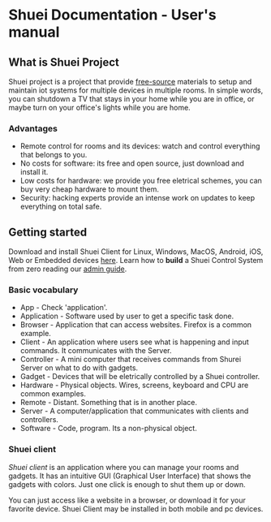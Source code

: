 # Shuei Documentation - User's manual
## What is Shuei Project
Shuei project is a project that provide [free-source](https://en.wikipedia.org/wiki/Free_and_open-source_software) materials to setup and maintain iot systems for multiple devices in multiple rooms.
In simple words, you can shutdown a TV that stays in your home while you are in office, or maybe turn on your office's lights while you are home.
### Advantages
* Remote control for rooms and its devices: watch and control everything that belongs to you.
* No costs for software: its free and open source, just download and install it.
* Low costs for hardware: we provide you free eletrical schemes, you can buy very cheap hardware to mount them.
* Security: hacking experts provide an intense work on updates to keep everything on total safe.
## Getting started
Download and install Shuei Client for Linux, Windows, MacOS, Android, iOS, Web
 or Embedded devices [here](https://github.com/renatoexpert/shuei-client/releases).
Learn how to **build** a Shuei Control System from zero reading our [admin guide](../admin).
### Basic vocabulary
- App - Check 'application'.
- Application - Software used by user to get a specific task done.
- Browser - Application that can access websites. Firefox is a common example.
- Client - An application where users see what is happening and input commands. It communicates with the Server.
- Controller - A mini computer that receives commands from Shurei Server on what to do with gadgets.
- Gadget - Devices that will be eletrically controlled by a Shuei controller.
- Hardware - Physical objects. Wires, screens, keyboard and CPU are common examples.
- Remote - Distant. Something that is in another place.
- Server - A computer/application that communicates with clients and controllers.
- Software - Code, program. Its a non-physical object.

### Shuei client
_Shuei client_ is an application where you can manage your rooms and gadgets.
It has an intuitive GUI (Graphical User Interface) that shows the gadgets with colors.
Just one click is enough to shut them up or down.

You can just access like a website in a browser, or download it for your favorite device.
Shuei Client may be installed in both mobile and pc devices.
